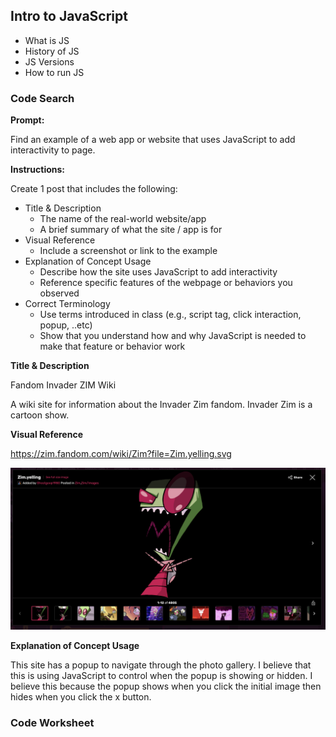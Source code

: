 ## Intro to JavaScript

- What is JS
- History of JS
- JS Versions
- How to run JS

### Code Search

**Prompt:**

Find an example of a web app or website that uses JavaScript to add interactivity to page.

**Instructions:**

Create 1 post that includes the following:

- Title & Description
  - The name of the real-world website/app
  - A brief summary of what the site / app is for
- Visual Reference
  - Include a screenshot or link to the example
- Explanation of Concept Usage
  - Describe how the site uses JavaScript to add interactivity
  - Reference specific features of the webpage or behaviors you observed
- Correct Terminology
  - Use terms introduced in class (e.g., script tag, click interaction, popup, ..etc)
  - Show that you understand how and why JavaScript is needed to make that feature or behavior work

**Title & Description**

Fandom Invader ZIM Wiki

A wiki site for information about the Invader Zim fandom. Invader Zim is a cartoon show.

**Visual Reference**

https://zim.fandom.com/wiki/Zim?file=Zim.yelling.svg

![Invader Zim Wiki Popup](./code-search-ex-zim.png)

**Explanation of Concept Usage**

This site has a popup to navigate through the photo gallery. I believe that this is using JavaScript to control when the popup is showing or hidden. I believe this because the popup shows when you click the initial image then hides when you click the x button.

### Code Worksheet

<!-- markdown focused worksheet -->
